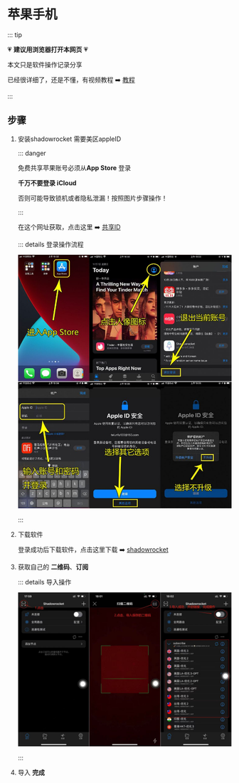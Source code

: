 # 苹果手机

::: tip

💗   **建议用浏览器打开本网页**  💗


本文只是软件操作记录分享


已经很详细了，还是不懂，有视频教程 ➡️ [教程](./index)


:::

## 步骤

1. 安装shadowrocket 需要美区appleID

   ::: danger

   免费共享苹果账号必须从**App Store** 登录

   **千万不要登录 iCloud** 

   否则可能导致锁机或者隐私泄漏！按照图片步骤操作！

   :::

   在这个网址获取，点击这里 ➡️ [共享ID](https://idshare001.me/goso.html)

   ::: details 登录操作流程

   ![login-app-id](.public/assets/ios/login-app-id.jpg)

   :::

2. 下载软件

   登录成功后下载软件，点击这里下载 ➡️  [shadowrocket](https://apps.apple.com/us/app/shadowrocket/id932747118?l=zh)

3. 获取自己的 **二维码**、**订阅**

   ::: details 导入操作

   ![图文-苹果手机教程](.public/assets/ios/图文-苹果手机教程.jpg)

   :::

4. 导入 **完成**

   

